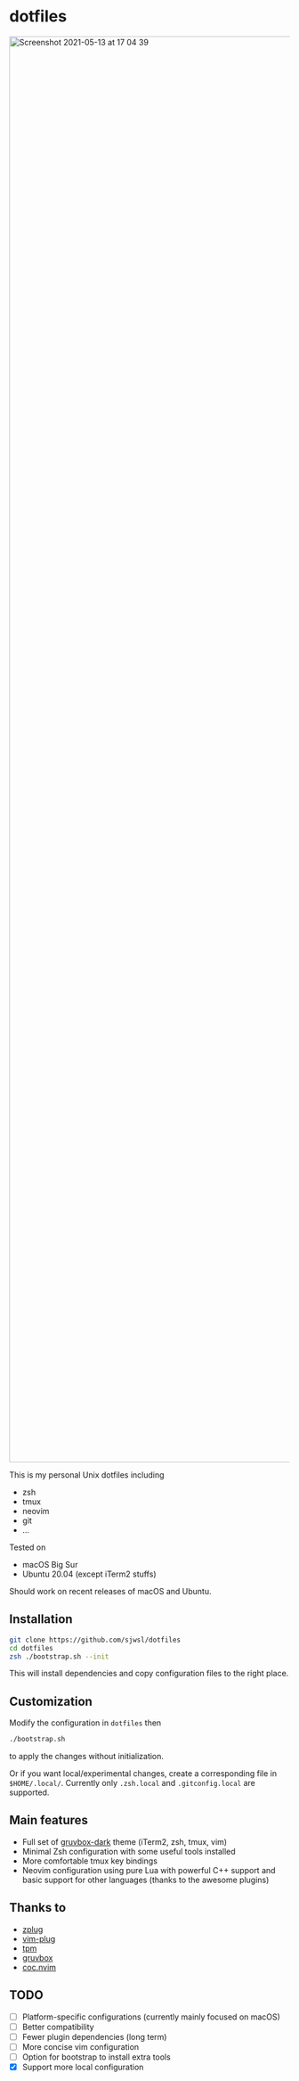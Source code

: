 # dotfiles

<img width="2560" alt="Screenshot 2021-05-13 at 17 04 39" src="https://user-images.githubusercontent.com/44310559/118104159-5a731c80-b40d-11eb-9658-bbf3fdac4dbb.png">

This is my personal Unix dotfiles including
- zsh
- tmux
- neovim
- git
- ...

Tested on
- macOS Big Sur
- Ubuntu 20.04 (except iTerm2 stuffs)

Should work on recent releases of macOS and Ubuntu.

## Installation

```zsh
git clone https://github.com/sjwsl/dotfiles
cd dotfiles
zsh ./bootstrap.sh --init
```

This will install dependencies and copy configuration files to the right place.

## Customization

Modify the configuration in `dotfiles` then

```zsh
./bootstrap.sh
```

to apply the changes without initialization.

Or if you want local/experimental changes, create a corresponding file in `$HOME/.local/`. Currently only `.zsh.local` and `.gitconfig.local` are supported.

## Main features

- Full set of [gruvbox-dark](https://github.com/morhetz/gruvbox) theme (iTerm2, zsh, tmux, vim)
- Minimal Zsh configuration with some useful tools installed
- More comfortable tmux key bindings
- Neovim configuration using pure Lua with powerful C++ support and basic support for other languages (thanks to the awesome plugins)

## Thanks to

- [zplug](https://github.com/zplug/zplug)
- [vim-plug](https://github.com/junegunn/vim-plug)
- [tpm](https://github.com/tmux-plugins/tpm)
- [gruvbox](https://github.com/morhetz/gruvbox)
- [coc.nvim](https://github.com/neoclide/coc.nvim)

## TODO

- [ ] Platform-specific configurations (currently mainly focused on macOS)
- [ ] Better compatibility
- [ ] Fewer plugin dependencies (long term)
- [ ] More concise vim configuration
- [ ] Option for bootstrap to install extra tools
- [x] Support more local configuration

